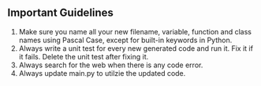 ## Important Guidelines
1. Make sure you name all your new filename, variable, function and class names using Pascal Case, except for built-in keywords in Python.
2. Always write a unit test for every new generated code and run it. Fix it if it fails. Delete the unit test after fixing it.
3. Always search for the web when there is any code error. 
4. Always update main.py to utilzie the updated code.
